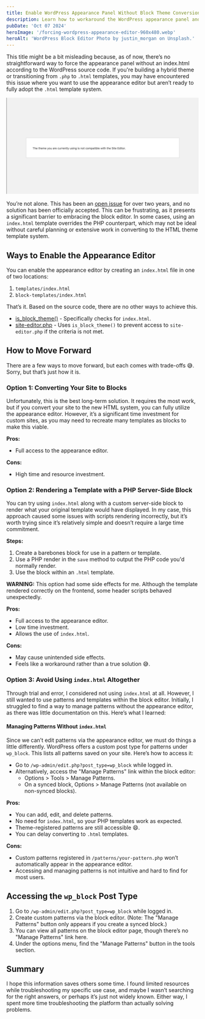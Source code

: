 ```yaml
---
title: Enable WordPress Appearance Panel Without Block Theme Conversion
description: Learn how to workaround the WordPress appearance panel and manage patterns without fully converting to block themes. Practical solutions for hybrid themes and custom sites.
pubDate: 'Oct 07 2024'
heroImage: '/forcing-wordpress-appearance-editor-960x480.webp'
heroAlt: 'WordPress Block Editor Photo by justin_morgan on Unsplash.'
---
```


This title might be a bit misleading because, as of now, there’s no straightforward way to force the appearance panel without an index.html according to the WordPress source code. If you're building a hybrid theme or transitioning from `.php` to `.html` templates, you may have encountered this issue where you want to use the appearance editor but aren’t ready to fully adopt the `.html` template system.

![Blocked when trying to access the appearance editor directly](./assets/appearance-editor-not-enabled.webp)

You’re not alone. This has been an [open issue](https://github.com/WordPress/gutenberg/issues/39931) for over two years, and no solution has been officially accepted. This can be frustrating, as it presents a significant barrier to embracing the block editor. In some cases, using an `index.html` template overrides the PHP counterpart, which may not be ideal without careful planning or extensive work in converting to the HTML theme template system.

## Ways to Enable the Appearance Editor

You can enable the appearance editor by creating an `index.html` file in one of two locations:

1. `templates/index.html`
2. `block-templates/index.html`

That’s it. Based on the source code, there are no other ways to achieve this.

- [is_block_theme()](https://github.com/WordPress/WordPress/blob/master/wp-includes/class-wp-theme.php#L1577-L1597) - Specifically checks for `index.html`.
- [site-editor.php](https://github.com/WordPress/WordPress/blob/49ed36d7173058f25fb429a53d357902d8da9e91/wp-admin/site-editor.php#L29-L35) - Uses `is_block_theme()` to prevent access to `site-editor.php` if the criteria is not met.

## How to Move Forward

There are a few ways to move forward, but each comes with trade-offs 😅. Sorry, but that’s just how it is.

### Option 1: Converting Your Site to Blocks

Unfortunately, this is the best long-term solution. It requires the most work, but if you convert your site to the new HTML system, you can fully utilize the appearance editor. However, it’s a significant time investment for custom sites, as you may need to recreate many templates as blocks to make this viable.

**Pros:**
- Full access to the appearance editor.

**Cons:**
- High time and resource investment.

### Option 2: Rendering a Template with a PHP Server-Side Block

You can try using `index.html` along with a custom server-side block to render what your original template would have displayed. In my case, this approach caused some issues with scripts rendering incorrectly, but it’s worth trying since it’s relatively simple and doesn’t require a large time commitment.

**Steps:**

1. Create a barebones block for use in a pattern or template.
2. Use a PHP render in the `save` method to output the PHP code you'd normally render.
3. Use the block within an `.html` template.

**WARNING:**
This option had some side effects for me. Although the template rendered correctly on the frontend, some header scripts behaved unexpectedly.

**Pros:**
- Full access to the appearance editor.
- Low time investment.
- Allows the use of `index.html`.

**Cons:**
- May cause unintended side effects.
- Feels like a workaround rather than a true solution 😅.

### Option 3: Avoid Using `index.html` Altogether

Through trial and error, I considered not using `index.html` at all. However, I still wanted to use patterns and templates within the block editor. Initially, I struggled to find a way to manage patterns without the appearance editor, as there was little documentation on this. Here’s what I learned:

#### Managing Patterns Without `index.html`

Since we can’t edit patterns via the appearance editor, we must do things a little differently. WordPress offers a custom post type for patterns under `wp_block`. This lists all patterns saved on your site. Here’s how to access it:

- Go to `/wp-admin/edit.php?post_type=wp_block` while logged in.
- Alternatively, access the "Manage Patterns" link within the block editor:
  - Options > Tools > Manage Patterns.
  - On a synced block, Options > Manage Patterns (not available on non-synced blocks).

**Pros:**
- You can add, edit, and delete patterns.
- No need for `index.html`, so your PHP templates work as expected.
- Theme-registered patterns are still accessible 😄.
- You can delay converting to `.html` templates.

**Cons:**
- Custom patterns registered in `/patterns/your-pattern.php` won’t automatically appear in the appearance editor.
- Accessing and managing patterns is not intuitive and hard to find for most users.

## Accessing the `wp_block` Post Type

1. Go to `/wp-admin/edit.php?post_type=wp_block` while logged in.
2. Create custom patterns via the block editor. (Note: The "Manage Patterns" button only appears if you create a synced block.)
3. You can view all patterns on the block editor page, though there’s no "Manage Patterns" link here.
4. Under the options menu, find the "Manage Patterns" button in the tools section.

## Summary

I hope this information saves others some time. I found limited resources while troubleshooting my specific use case, and maybe I wasn’t searching for the right answers, or perhaps it’s just not widely known. Either way, I spent more time troubleshooting the platform than actually solving problems.
